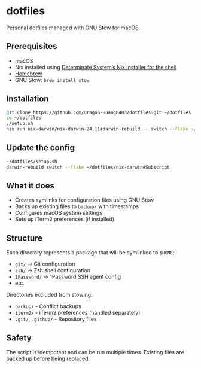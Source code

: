 # dotfiles

Personal dotfiles managed with GNU Stow for macOS.

## Prerequisites

- macOS
- Nix installed using [Determinate System’s Nix Installer for the shell](https://github.com/DeterminateSystems/nix-installer)
- [Homebrew](https://brew.sh/)
- GNU Stow: `brew install stow`

## Installation

```bash
git clone https://github.com/Dragon-Huang0403/dotfiles.git ~/dotfiles
cd ~/dotfiles
./setup.sh
nix run nix-darwin/nix-darwin-24.11#darwin-rebuild -- switch --flake ~/dotfiles/nix-darwin#Subscript
```

## Update the config

```bash
~/dotfiles/setup.sh
darwin-rebuild switch --flake ~/dotfiles/nix-darwin#Subscript
```

## What it does

- Creates symlinks for configuration files using GNU Stow
- Backs up existing files to `backup/` with timestamps
- Configures macOS system settings
- Sets up iTerm2 preferences (if installed)

## Structure

Each directory represents a package that will be symlinked to `$HOME`:

- `git/` → Git configuration
- `zsh/` → Zsh shell configuration
- `1Password/` → 1Password SSH agent config
- etc.

Directories excluded from stowing:

- `backup/` - Conflict backups
- `iterm2/` - iTerm2 preferences (handled separately)
- `.git/`, `.github/` - Repository files

## Safety

The script is idempotent and can be run multiple times. Existing files are backed up before being replaced.
